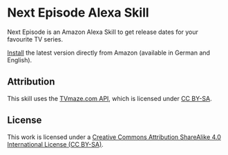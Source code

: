 # Next Episode Alexa Skill

Next Episode is an Amazon Alexa Skill to get release dates for your favourite TV series.

[Install](https://www.amazon.de/Johannes-K%C3%BChnel-Next-Episode/dp/B06XJSWYBN/) the latest version directly from Amazon (available in German and English).

## Attribution

This skill uses the [TVmaze.com API](http://www.tvmaze.com/api), which is licensed under [CC BY-SA](http://creativecommons.org/licenses/by-sa/4.0/).

## License

This work is licensed under a [Creative Commons Attribution ShareAlike 4.0 International License (CC BY-SA)](http://creativecommons.org/licenses/by-sa/4.0/).